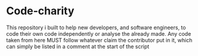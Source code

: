 # Code-charity
This repository i built to help new developers, and software engineers, to code their own code independently or analyse the already made. 
Any code taken from here MUST follow whatever claim the contributor put in it, which can simply be listed in a comment at the start of the script
